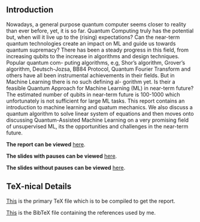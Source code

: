 Introduction
------------

Nowadays, a general purpose quantum computer seems closer to reality than ever before, yet, it is so far. Quantum Computing truly has the potential but, when will it live up to the (rising) expectations? Can the near-term quantum technologies create an impact on ML and guide us towards quantum supremacy? There has been a steady progress in this field, from increasing qubits to the increase in algorithms and design techniques. Popular quantum com- puting algorithms, e.g, Shor’s algorithm, Grover’s algorithm, Deutsch-Jozsa, BB84 Protocol, Quantum Fourier Transform and others have all been instrumental achievements in their fields. But in Machine Learning there is no such defining al- gorithm yet. Is their a feasible Quantum Approach for Machine Learning (ML) in near-term future? The estimated number of qubits in near-term future is 100-1000 which unfortunately is not sufficient for large ML tasks. This report contains an introduction to machine learning and quatum mechanics. We also discuss a quantum algorithm to solve linear system of equations and then moves onto discussing Quantum-Assisted Machine Learning on a very promising field of unsupervised ML, its the opportunities and challenges in the near-term future.

**The report can be viewed** [here](Report/main.pdf).

**The slides with pauses can be viewed** [here](Slides/QML%20with%20pauses.pdf).

**The slides without pauses can be viewed** [here](Slides/QML%20without%20pauses.pdf).

TeX-nical Details
-----------------

[This](Report/main.tex) is the primary TeX file which is to be compiled to get the report.

[This](Report/references.bib) is the BibTeX file containing the references used by me.